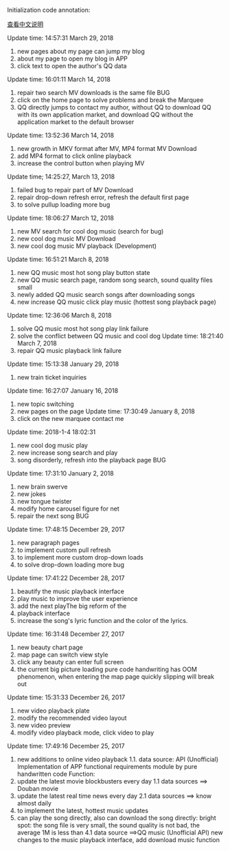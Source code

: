
Initialization code annotation:

[查看中文说明](https://github.com/yhsh/QingFeiYang/blob/master/README.md)

Update time: 14:57:31 March 29, 2018
1. new pages about my page can jump my blog
2. about my page to open my blog in APP
3. click text to open the author's QQ data


Update time: 16:01:11 March 14, 2018
1. repair two search MV downloads is the same file BUG
2. click on the home page to solve problems and break the Marquee
3. QQ directly jumps to contact my author, without QQ to download QQ with its own application market, and download QQ without the application market to the default browser


Update time: 13:52:36 March 14, 2018
1. new growth in MKV format after MV, MP4 format MV Download
2. add MP4 format to click online playback
3. increase the control button when playing MV


Update time; 14:25:27, March 13, 2018
1. failed bug to repair part of MV Download
2. repair drop-down refresh error, refresh the default first page
3. to solve pullup loading more bug


Update time: 18:06:27 March 12, 2018
1. new MV search for cool dog music (search for bug)
2. new cool dog music MV Download
3. new cool dog music MV playback (Development)


Update time: 16:51:21 March 8, 2018
1. new QQ music most hot song play button state
2. new QQ music search page, random song search, sound quality files small
3. newly added QQ music search songs after downloading songs
4. new increase QQ music click play music (hottest song playback page)


Update time: 12:36:06 March 8, 2018
1. solve QQ music most hot song play link failure
2. solve the conflict between QQ music and cool dog
Update time: 18:21:40 March 7, 2018
1. repair QQ music playback link failure


Update time: 15:13:38 January 29, 2018
1. new train ticket inquiries


Update time: 16:27:07 January 16, 2018
1. new topic switching
2. new pages on the page
Update time: 17:30:49 January 8, 2018
1. click on the new marquee contact me


Update time: 2018-1-4 18:02:31
1. new cool dog music play
2. new increase song search and play
3. song disorderly, refresh into the playback page BUG


Update time: 17:31:10 January 2, 2018
1. new brain swerve
2. new jokes
3. new tongue twister
4. modify home carousel figure for net
5. repair the next song BUG


Update time: 17:48:15 December 29, 2017
1. new paragraph pages
2. to implement custom pull refresh
3. to implement more custom drop-down loads
4. to solve drop-down loading more bug


Update time: 17:41:22 December 28, 2017
1. beautify the music playback interface
2. play music to improve the user experience
3. add the next playThe big reform of the 
4. playback interface
5. increase the song's lyric function and the color of the lyrics.


Update time: 16:31:48 December 27, 2017
1. new beauty chart page
2. map page can switch view style
3. click any beauty can enter full screen
4. the current big picture loading pure code handwriting has OOM phenomenon, when entering the map page quickly slipping will break out


Update time: 15:31:33 December 26, 2017
1. new video playback plate
2. modify the recommended video layout
3. new video preview
4. modify video playback mode, click video to play


Update time: 17:49:16 December 25, 2017
1. new additions to online video playback
1.1. data source: API (Unofficial)
Implementation of APP functional requirements module by pure handwritten code
Function:
1. update the latest movie blockbusters every day
1.1 data sources ==> Douban movie
2. update the latest real time news every day
2.1 data sources ==> know almost daily
3. to implement the latest, hottest music updates
4. can play the song directly, also can download the song directly: bright spot: the song file is very small, the sound quality is not bad, the average 1M is less than
4.1 data source ==>QQ music (Unofficial API) new changes to the music playback interface, add download music function

